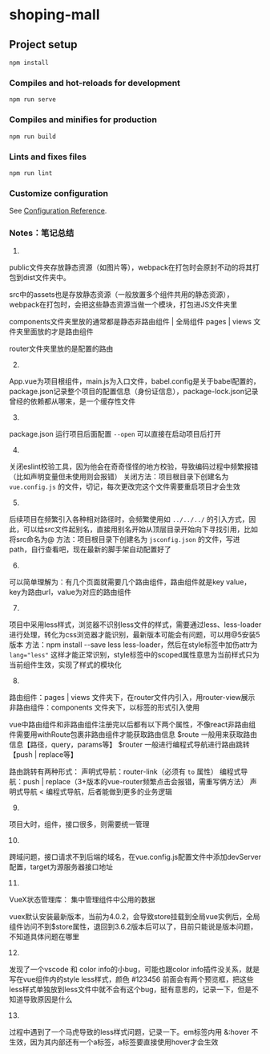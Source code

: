 # shoping-mall

## Project setup
```
npm install
```

### Compiles and hot-reloads for development
```
npm run serve
```

### Compiles and minifies for production
```
npm run build
```

### Lints and fixes files
```
npm run lint
```

### Customize configuration
See [Configuration Reference](https://cli.vuejs.org/config/).


### Notes：笔记总结

1.
public文件夹存放静态资源（如图片等），webpack在打包时会原封不动的将其打包到dist文件夹中。

src中的assets也是存放静态资源（一般放置多个组件共用的静态资源），webpack在打包时，会把这些静态资源当做一个模块，打包进JS文件夹里

components文件夹里放的通常都是静态非路由组件 | 全局组件
pages | views 文件夹里面放的才是路由组件

router文件夹里放的是配置的路由

2.
App.vue为项目根组件，main.js为入口文件，babel.config是关于babel配置的，package.json记录整个项目的配置信息（身份证信息），package-lock.json记录曾经的依赖都从哪来，是一个缓存性文件

3.
package.json 运行项目后面配置 `--open` 可以直接在启动项目后打开

4.
关闭eslint校验工具，因为他会在奇奇怪怪的地方校验，导致编码过程中频繁报错（比如声明变量但未使用则会报错）
关闭方法：项目根目录下创建名为 `vue.config.js` 的文件，切记，每次更改完这个文件需要重启项目才会生效

5.
后续项目在频繁引入各种相对路径时，会频繁使用如 `../../../` 的引入方式，因此，可以给src文件起别名，直接用别名开始从顶层目录开始向下寻找引用，比如将src命名为@
方法：项目根目录下创建名为 `jsconfig.json` 的文件，写进path，自行查看吧，现在最新的脚手架自动配置好了

6.
可以简单理解为：有几个页面就需要几个路由组件，路由组件就是key value，key为路由url，value为对应的路由组件

7.
项目中采用less样式，浏览器不识别less文件的样式，需要通过less、less-loader进行处理，转化为css浏览器才能识别，最新版本可能会有问题，可以用@5安装5版本
方法：npm install --save less less-loader，然后在style标签中加伤attr为 `lang="less"` 这样才能正常识别，style标签中的scoped属性意思为当前样式只为当前组件生效，实现了样式的模块化

8.
路由组件：pages | views 文件夹下，在router文件内引入，用router-view展示
非路由组件：components 文件夹下，以标签的形式引入使用

vue中路由组件和非路由组件注册完以后都有以下两个属性，不像react非路由组件需要用withRoute包裹非路由组件才能获取路由信息
$route 一般用来获取路由信息【路径，query，params等】
$router 一般进行编程式导航进行路由跳转【push | replace等】

路由跳转有两种形式：
声明式导航：router-link（必须有 `to` 属性）
编程式导航：push | replace（3+版本的vue-router频繁点击会报错，需重写俩方法）
声明式导航 < 编程式导航，后者能做到更多的业务逻辑

9.
项目大时，组件，接口很多，则需要统一管理

10.
跨域问题，接口请求不到后端的域名，在vue.config.js配置文件中添加devServer配置，target为源服务器接口地址

11.
VueX状态管理库：
集中管理组件中公用的数据

vuex默认安装最新版本，当前为4.0.2，会导致store挂载到全局vue实例后，全局组件访问不到$store属性，退回到3.6.2版本后可以了，目前只能说是版本问题，不知道具体问题在哪里

12.
发现了一个vscode 和 color info的小bug，可能也跟color info插件没关系，就是写在vue组件内的style less样式，颜色 #123456 前面会有两个预览框，把这些less样式单独放到less文件中就不会有这个bug，挺有意思的，记录一下，但是不知道导致原因是什么

13.
过程中遇到了一个马虎导致的less样式问题，记录一下。em标签内用 &:hover 不生效，因为其内部还有一个a标签，a标签要直接使用hover才会生效